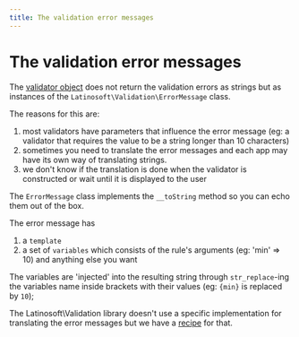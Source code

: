 ```yaml
---
title: The validation error messages
---
```


# The validation error messages

The [validator object](validator.md) does not return the validation errors as strings but as instances of the `Latinosoft\Validation\ErrorMessage` class.

The reasons for this are:

1. most validators have parameters that influence the error message (eg: a validator that requires the value to be a string longer than 10 characters)
2. sometimes you need to translate the error messages and each app may have its own way of translating strings.
3. we don't know if the translation is done when the validator is constructed or wait until it is displayed to the user

The `ErrorMessage` class implements the `__toString` method so you can echo them out of the box.

The error message has

1. a `template`
2. a set of `variables` which consists of the rule's arguments (eg: 'min' => 10) and anything else you want

The variables are 'injected' into the resulting string through `str_replace`-ing the variables name inside brackets with their values (eg: `{min}` is replaced by `10`);

The Latinosoft\Validation library doesn't use a specific implementation for translating the error messages but we have a [recipe](translate_messages.md) for that.